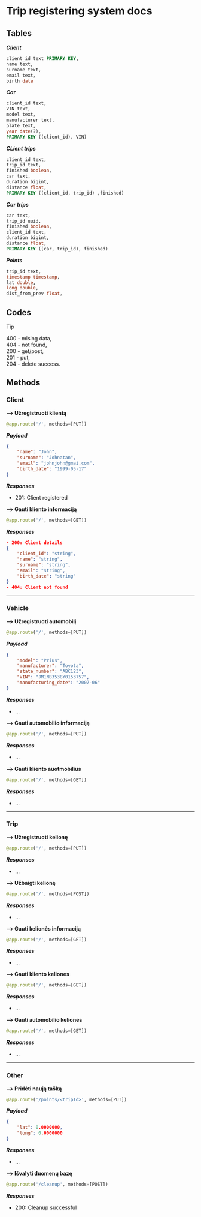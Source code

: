 # Trip registering system docs

## Tables
***Client***
```SQL
client_id text PRIMARY KEY,
name text,
surname text,
email text,
birth date  
```

***Car***
```SQL
client_id text,
VIN text,
model text,
manufacturer text,    
plate text,
year date(?),
PRIMARY KEY ((client_id), VIN)
```

***CLient trips***
```SQL
client_id text,
trip_id text,
finished boolean,
car text,
duration bigint,
distance float,
PRIMARY KEY ((client_id, trip_id) ,finished)
```

***Car trips***
```SQL
car text,
trip_id uuid,
finished boolean,
client_id text,
duration bigint,
distance float,
PRIMARY KEY ((car, trip_id), finished)
``` 

***Points***
```SQL
trip_id text,
timestamp timestamp,
lat double,
long double,
dist_from_prev float,
```

## Codes
> [!TIP]
400 - mising data,\
404 - not found,\
200 - get/post,\
201 - put,\
204 - delete success.

## Methods
### Client
**⟶ Užregistruoti klientą**
```python
@app.route('/', methods=[PUT])
```
***Payload***
```json 
{
    "name": "John",
    "surname": "Johnatan",
    "email": "johnjohn@gmai.com",
    "birth_date": "1999-05-17"
}
```
***Responses***
- 201: Client registered

**⟶ Gauti kliento informaciją**
```python
@app.route('/', methods=[GET])
```
***Responses***
```json
- 200: Client details
{
    "client_id": "string",
    "name": "string",
    "surname": "string",
    "email": "string",
    "birth_date": "string"
}
- 404: Client not found
```

---
### Vehicle
**⟶ Užregistruoti automobilį**
```python
@app.route('/', methods=[PUT])
```
***Payload***
```json
{
    "model": "Prius",
    "manufacturer": "Toyota",
    "state_number": "ABC123",
    "VIN": "JM1NB3538Y0153757",
    "manufacturing_date": "2007-06"
}
```
***Responses***
- ...


**⟶ Gauti automobilio informaciją**
```python
@app.route('/', methods=[PUT])
```
***Responses***
- ...


**⟶ Gauti kliento auotmobilius**
```python
@app.route('/', methods=[GET])
```
***Responses***
- ...

---
### Trip
**⟶ Užregistruoti kelionę**
```python
@app.route('/', methods=[PUT])
```
***Responses***
- ...


**⟶ Užbaigti kelionę**
```python
@app.route('/', methods=[POST])
```
***Responses***
- ...


**⟶ Gauti kelionės informaciją**
```python
@app.route('/', methods=[GET])
```
***Responses***
- ...


**⟶ Gauti kliento keliones**
```python
@app.route('/', methods=[GET])
```
***Responses***
- ...


**⟶ Gauti automobilio keliones**
```python
@app.route('/', methods=[GET])
```
***Responses***
- ...

---
### Other
**⟶ Pridėti naują tašką**
```python
@app.route('/points/<tripId>', methods=[PUT])
```
***Payload***
```json
{
    "lat": 0.0000000,
    "long": 0.0000000
}
```
***Responses***
- ...


**⟶ Išvalyti duomenų bazę**
```python
@app.route('/cleanup', methods=[POST])
```
***Responses***
- 200: Cleanup successful  



